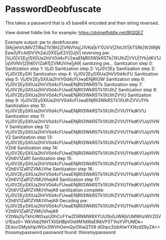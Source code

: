 # PasswordDeobfuscate
This takes a password that is x5 base64 encoded and then string reversed.

View dotnet fiddle link for example: https://dotnetfiddle.net/BIQQEZ

Example output:
pw to deobfuscate: |9Aj|ehVUMVZ|1RaZ1V|6h|2|VNVlVq|J1VKd|kY1|UVV|ZhlUX1|kTSRk|W3llRjNEaw|UFc4d0VVh2aU|lXS|yE2V|0JjV|
reversing pw: |VjJ0|V2Ey|SXl|Ua2hVV0d4cFU|waENjRll3W|kRSTk|1XUlhZ|VVU|1Yk|dKV1J|qVlVNV|2|h6|V1ZaR1|ZVMUVhe|jA9|
sanitizing pw...
Sanitization step 0: 
Sanitization step 1: VjJ0
Sanitization step 2: VjJ0V2Ey
Sanitization step 3: VjJ0V2EySXl
Sanitization step 4: VjJ0V2EySXlUa2hVV0d4cFU
Sanitization step 5: VjJ0V2EySXlUa2hVV0d4cFUwaENjRll3W
Sanitization step 6: VjJ0V2EySXlUa2hVV0d4cFUwaENjRll3WkRSTk
Sanitization step 7: VjJ0V2EySXlUa2hVV0d4cFUwaENjRll3WkRSTk1XUlhZ
Sanitization step 8: VjJ0V2EySXlUa2hVV0d4cFUwaENjRll3WkRSTk1XUlhZVVU
Sanitization step 9: VjJ0V2EySXlUa2hVV0d4cFUwaENjRll3WkRSTk1XUlhZVVU1Yk
Sanitization step 10: VjJ0V2EySXlUa2hVV0d4cFUwaENjRll3WkRSTk1XUlhZVVU1YkdKV1J
Sanitization step 11: VjJ0V2EySXlUa2hVV0d4cFUwaENjRll3WkRSTk1XUlhZVVU1YkdKV1JqVlVNV
Sanitization step 12: VjJ0V2EySXlUa2hVV0d4cFUwaENjRll3WkRSTk1XUlhZVVU1YkdKV1JqVlVNV2
Sanitization step 13: VjJ0V2EySXlUa2hVV0d4cFUwaENjRll3WkRSTk1XUlhZVVU1YkdKV1JqVlVNV2h6
Sanitization step 14: VjJ0V2EySXlUa2hVV0d4cFUwaENjRll3WkRSTk1XUlhZVVU1YkdKV1JqVlVNV2h6V1ZaR1
Sanitization step 15: VjJ0V2EySXlUa2hVV0d4cFUwaENjRll3WkRSTk1XUlhZVVU1YkdKV1JqVlVNV2h6V1ZaR1ZVMUVhe
Sanitization step 16: VjJ0V2EySXlUa2hVV0d4cFUwaENjRll3WkRSTk1XUlhZVVU1YkdKV1JqVlVNV2h6V1ZaR1ZVMUVhejA9
Sanitization step 17: VjJ0V2EySXlUa2hVV0d4cFUwaENjRll3WkRSTk1XUlhZVVU1YkdKV1JqVlVNV2h6V1ZaR1ZVMUVhejA9
sanitization complete: VjJ0V2EySXlUa2hVV0d4cFUwaENjRll3WkRSTk1XUlhZVVU1YkdKV1JqVlVNV2h6V1ZaR1ZVMUVhejA9
Decoding pw: VjJ0V2EySXlUa2hVV0d4cFUwaENjRll3WkRSTk1XUlhZVVU1YkdKV1JqVlVNV2h6V1ZaR1ZVMUVhejA9
V2tWa2IyTkhUWGxpU0hCcFYwZDRNMWRXYUU5bGJWRjVUMWhzWVZGVU1Eaz0=
WkVkb2NHTXliSHBpV0d4M1dWaE9lbVF5T1hsYVFUMDk=
ZEdocGMybHpiWGx3WVhOemQyOXlaQT09
dGhpc2lzbXlwYXNzd29yZA==
thisismypassword
password found: thisismypassword
